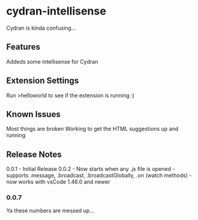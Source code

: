 # cydran-intellisense

Cydran is kinda confusing...

## Features

Addeds some intellisense for Cydran

## Extension Settings

Run >helloworld to see if the extension is running :)

## Known Issues

Most things are broken
Working to get the HTML suggestions up and running

## Release Notes

0.0.1 
    - Initial Release
0.0.2 
    - Now starts when any .js file is opened
    - supports .message, .broadcast, .broadcastGlobally, .on (watch methods)
    - now works with vsCode 1.46.0 and newer

### 0.0.7

Ya these numbers are messed up...



